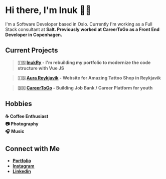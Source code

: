 # Hi there, I'm Inuk 👋🏻
I'm a Software Developer based in Oslo. Currently I'm working as a Full Stack consultant at <strong>Salt<strong>. Previously worked at CareerToGo as a Front End Developer in Copenhagen.

## Current Projects <br/>
> 🇮🇸 [InukRy](https://ryjewsky.netlify.app/) - I'm rebuilding my portfolio to modernize the code structure with Vue JS

> 🇮🇸 [Aura Reykjavik](https://www.aurareykjavik.com/) - Website for Amazing Tattoo Shop in Reykjavik

> 🇩🇰 [CareerToGo](https://www.careertogo.dk/) - Building Job Bank / Career Platform for youth 

## Hobbies
☕️ Coffee Enthusiast <br/>
📷 Photography <br/>
🎧 Music

## Connect with Me
- [Portfolio](https://ryjewsky.netlify.app/) <br/>
- [Instagram](https://www.instagram.com/ryjewsky/) <br/>
- [Linkedin](https://www.linkedin.com/in/marcin-inuk-ryjewski-793505198/?originalSubdomain=is)
